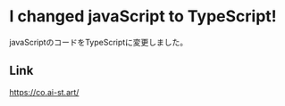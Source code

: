 # I changed javaScript to TypeScript!

javaScriptのコードをTypeScriptに変更しました。

## Link
https://co.ai-st.art/

